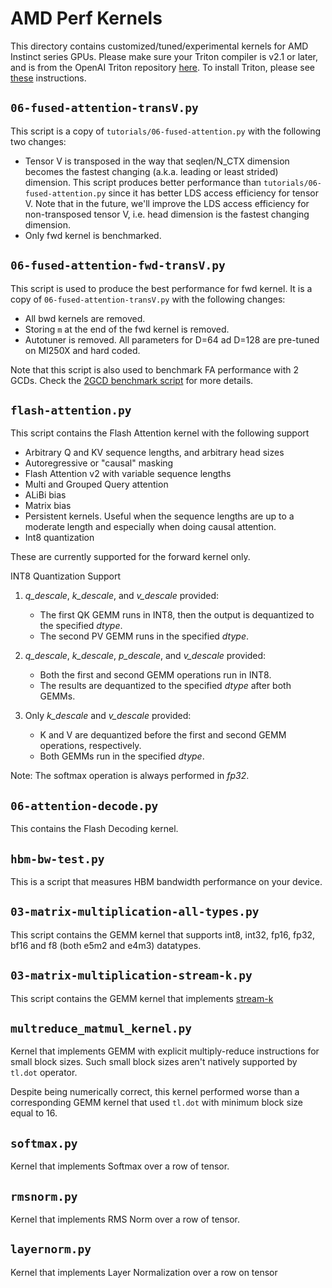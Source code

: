 # AMD Perf Kernels

This directory contains customized/tuned/experimental kernels for AMD Instinct series GPUs.
Please make sure your Triton compiler is v2.1 or later, and is from the OpenAI Triton repository
[here](https://github.com/openai/triton). To install Triton, please see
[these](https://github.com/openai/triton/tree/main?tab=readme-ov-file#install-from-source) instructions.

## `06-fused-attention-transV.py`

This script is a copy of `tutorials/06-fused-attention.py` with the following
two changes:

- Tensor V is transposed in the way that seqlen/N_CTX dimension becomes the
fastest changing (a.k.a. leading or least strided) dimension.
This script produces better performance than `tutorials/06-fused-attention.py`
since it has better LDS access efficiency for tensor V.
Note that in the future, we'll improve the LDS access efficiency for
non-transposed tensor V, i.e. head dimension is the fastest changing dimension.
- Only fwd kernel is benchmarked.

## `06-fused-attention-fwd-transV.py`

This script is used to produce the best performance for fwd kernel.
It is a copy of `06-fused-attention-transV.py` with the following
changes:

- All bwd kernels are removed.
- Storing `m` at the end of the fwd kernel is removed.
- Autotuner is removed. All parameters for D=64 ad D=128 are pre-tuned
on MI250X and hard coded.

Note that this script is also used to benchmark FA performance with 2 GCDs.
Check the [2GCD benchmark script](https://github.com/ROCmSoftwarePlatform/triton/blob/triton-mlir/scripts/amd/benchmark_flash_attention.py) for more details.

## `flash-attention.py`

This script contains the Flash Attention kernel with the following support

- Arbitrary Q and KV sequence lengths, and arbitrary head sizes
- Autoregressive or "causal" masking
- Flash Attention v2 with variable sequence lengths
- Multi and Grouped Query attention
- ALiBi bias
- Matrix bias
- Persistent kernels. Useful when the sequence lengths are up to a moderate length and especially when doing causal attention.
- Int8 quantization

These are currently supported for the forward kernel only.

INT8 Quantization Support

1. <em>q_descale</em>, <em>k_descale</em>, and <em>v_descale</em> provided:
   - The first QK GEMM runs in INT8, then the output is dequantized to the specified <em>dtype</em>.
   - The second PV GEMM runs in the specified <em>dtype</em>.

2. <em>q_descale</em>, <em>k_descale</em>, <em>p_descale</em>, and <em>v_descale</em> provided:
   - Both the first and second GEMM operations run in INT8.
   - The results are dequantized to the specified <em>dtype</em> after both GEMMs.

3. Only <em>k_descale</em> and <em>v_descale</em> provided:
   - K and V are dequantized before the first and second GEMM operations, respectively.
   - Both GEMMs run in the specified <em>dtype</em>.

Note: The softmax operation is always performed in <em>fp32</em>.


## `06-attention-decode.py`

This contains the Flash Decoding kernel.

## `hbm-bw-test.py`

This is a script that measures HBM bandwidth performance on your device.

## `03-matrix-multiplication-all-types.py`

This script contains the GEMM kernel that supports int8, int32, fp16,
fp32, bf16 and f8 (both e5m2 and e4m3) datatypes.

## `03-matrix-multiplication-stream-k.py`

This script contains the GEMM kernel that implements [stream-k](https://arxiv.org/abs/2301.03598)

## `multreduce_matmul_kernel.py`

Kernel that implements GEMM with explicit multiply-reduce instructions for small block sizes. Such
small block sizes aren't natively supported by `tl.dot` operator.

Despite being numerically correct, this kernel performed worse than a corresponding GEMM kernel that
used `tl.dot` with minimum block size equal to $16$.

## `softmax.py`

Kernel that implements Softmax over a row of tensor.

## `rmsnorm.py`

Kernel that implements RMS Norm over a row of tensor.

## `layernorm.py`
Kernel that implements Layer Normalization over a row on tensor

